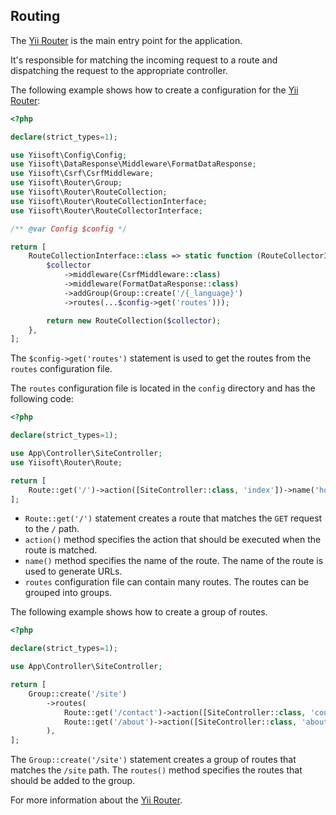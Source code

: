 ## Routing

The [Yii Router](https://github.com/yiisoft/router) is the main entry point for the application.

It's responsible for matching the incoming request to a route and dispatching the request to the appropriate controller.

The following example shows how to create a configuration for the [Yii Router](https://github.com/yiisoft/router):

```php
<?php

declare(strict_types=1);

use Yiisoft\Config\Config;
use Yiisoft\DataResponse\Middleware\FormatDataResponse;
use Yiisoft\Csrf\CsrfMiddleware;
use Yiisoft\Router\Group;
use Yiisoft\Router\RouteCollection;
use Yiisoft\Router\RouteCollectionInterface;
use Yiisoft\Router\RouteCollectorInterface;

/** @var Config $config */

return [
    RouteCollectionInterface::class => static function (RouteCollectorInterface $collector) use ($config) {
        $collector
            ->middleware(CsrfMiddleware::class)
            ->middleware(FormatDataResponse::class)
            ->addGroup(Group::create('/{_language}')
            ->routes(...$config->get('routes')));

        return new RouteCollection($collector);
    },
];
```

The `$config->get('routes')` statement is used to get the routes from the `routes` configuration file.

The `routes` configuration file is located in the `config` directory and has the following code:

```php
<?php

declare(strict_types=1);

use App\Controller\SiteController;
use Yiisoft\Router\Route;

return [
    Route::get('/')->action([SiteController::class, 'index'])->name('home'),
];
```

- `Route::get('/')` statement creates a route that matches the `GET` request to the `/` path.
- `action()` method specifies the action that should be executed when the route is matched.
- `name()` method specifies the name of the route. The name of the route is used to generate URLs.
- `routes` configuration file can contain many routes. The routes can be grouped into groups.

The following example shows how to create a group of routes.

```php
<?php

declare(strict_types=1);

use App\Controller\SiteController;

return [
    Group::create('/site')
        ->routes(
            Route::get('/contact')->action([SiteController::class, 'contact'])->name('site/contact'),
            Route::get('/about')->action([SiteController::class, 'about'])->name('site/about'),
        ),
];
```

The `Group::create('/site')` statement creates a group of routes that matches the `/site` path. The `routes()` method specifies the routes that should be added to the group.

For more information about the [Yii Router](https://github.com/yiisoft/router).
